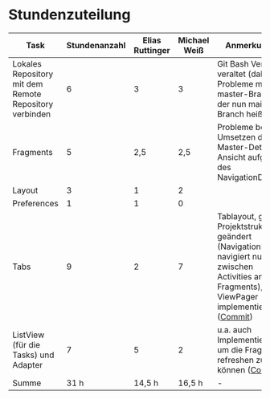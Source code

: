 # Stundenzuteilung

| Task | Stundenanzahl | Elias Ruttinger | Michael Weiß | Anmerkungen
| - | - | - | - | - |
| Lokales Repository mit dem Remote Repository verbinden | 6 | 3 | 3 | Git Bash Version veraltet (daher Probleme mit dem master-Branch, der nun main-Branch heißt) |
| Fragments | 5 | 2,5 | 2,5 | Probleme beim Umsetzen der Master-Detail-Ansicht aufgrund des NavigationDrawers |
| Layout | 3 | 1 | 2 | |
| Preferences | 1 | 1 | 0 | |
| Tabs | 9 | 2 | 7 | Tablayout, ganze Projektstruktur geändert (NavigationDrawer navigiert nun zwischen Activities anstatt Fragments), ViewPager implementiert ([Commit](https://github.com/Meykelwite/3C_AndroidProjekt_Socialert/commit/4bcee273ef38f87bdb8ca0b51b4c69e3e45a5541))
| ListView (für die Tasks) und Adapter | 7 | 5 | 2 | u.a. auch Implementierung, um die Fragments refreshen zu können ([Commit](https://github.com/Meykelwite/3C_AndroidProjekt_Socialert/commit/c7d85710f7b31eeb8b8afcd0ee6dd3a3169ed632)) |
| Summe | 31 h | 14,5 h | 16,5 h | - |
